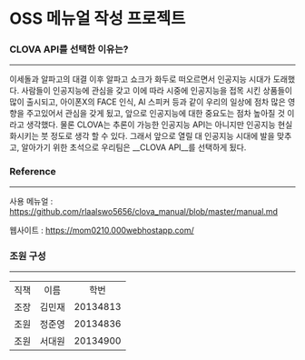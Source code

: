OSS 메뉴얼 작성 프로젝트
===
### CLOVA API를 선택한 이유는?
---
이세돌과 알파고의 대결 이후 알파고 쇼크가 화두로 떠오르면서 인공지능 시대가 도래했다. 사람들이 인공지능에 관심을 갖고 이에 따라 시중에 인공지능을 접목 시킨 상품들이 많이 출시되고, 아이폰X의 FACE 인식, AI 스피커 등과 같이 우리의 일상에 점차 많은 영향을 주고있어서 관심을 갖게 됬고, 앞으로 인공지능에 대한 중요도는 점차 높아질 것 이라고 생각했다. 물론 CLOVA는 추론이 가능한 인공지능 API는 아니지만 인공지능 현실화시키는 붓 정도로 생각 할 수 있다. 그래서 앞으로 열릴 대 인공지능 시대에 발을 맞추고, 알아가기 위한 초석으로 우리팀은 __CLOVA API__를 선택하게 됬다. 
### Reference
---
사용 메뉴얼 : https://github.com/rlaalswo5656/clova_manual/blob/master/manual.md

웹사이트 : https://mom0210.000webhostapp.com/

### 조원 구성
---
<table>
<tr align="center"> <td>직책</td> <td>이름</td> <td>학번</td> </tr>
<tr align="center"> <td>조장</td> <td>김민재</td> <td>20134813</td> </tr>
<tr align="center"> <td>조원</td> <td>정준영</td> <td>20134836</td> </tr>
<tr align="center"> <td>조원</td> <td>서대원</td> <td>20134900</td> </tr>
</table>